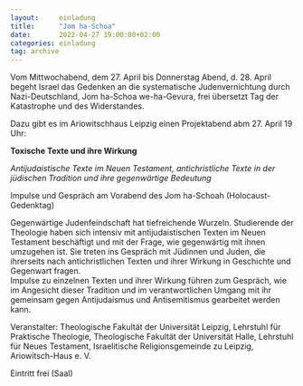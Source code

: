 ```yaml
---
layout:     einladung
title:      "Jom ha-Schoa"
date:       2022-04-27 19:00:00+02:00
categories: einladung
tag: archive
---
```


Vom Mittwochabend, dem 27. April bis Donnerstag Abend, d. 28. April begeht Israel das Gedenken an die systematische Judenvernichtung durch Nazi-Deutschland, Jom ha-Schoa we-ha-Gevura, frei übersetzt Tag der Katastrophe und des Widerstandes.

Dazu gibt es im Ariowitschhaus Leipzig einen Projektabend abm 27. April 19 Uhr:

**Toxische Texte und ihre Wirkung**

*Antijudaistische Texte im Neuen Testament, antichristliche Texte in der jüdischen Tradition und ihre gegenwärtige Bedeutung*

Impulse und Gespräch am Vorabend des Jom ha-Schoah (Holocaust-Gedenktag)

Gegenwärtige Judenfeindschaft hat tiefreichende Wurzeln. Studierende der Theologie haben sich intensiv mit antijudaistischen Texten im Neuen Testament beschäftigt und mit der Frage, wie gegenwärtig mit ihnen umzugehen ist. Sie treten ins Gespräch mit Jüdinnen und Juden, die ihrerseits nach antichristlichen Texten und ihrer Wirkung in Geschichte und Gegenwart fragen.
<br>
Impulse zu einzelnen Texten und ihrer Wirkung führen zum Gespräch, wie im Angesicht dieser Tradition und im verantwortlichen Umgang mit ihr gemeinsam gegen Antijudaismus und Antisemitismus gearbeitet werden kann.

Veranstalter: Theologische Fakultät der Universität Leipzig, Lehrstuhl für Praktische Theologie, Theologische Fakultät der Universität Halle, Lehrstuhl für Neues Testament, Israelitische Religionsgemeinde zu Leipzig, Ariowitsch-Haus e. V.

Eintritt frei (Saal)
